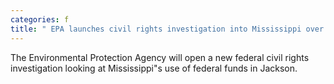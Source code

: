 ```yaml
---
categories: f
title: " EPA launches civil rights investigation into Mississippi over Jackson water crisis "
---
```

The Environmental Protection Agency will open a new federal civil rights investigation looking at Mississippi"s use of federal funds in Jackson.